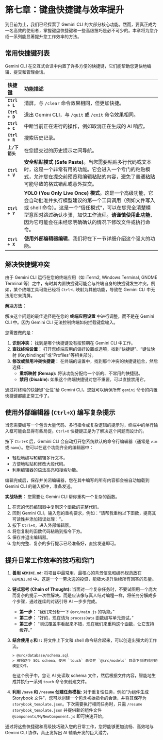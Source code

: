 # 第七章：键盘快捷键与效率提升

到目前为止，我们已经探索了 Gemini CLI 的大部分核心功能。然而，要真正成为一名高效的使用者，掌握键盘快捷键和一些高级技巧是必不可少的。本章将为您介绍一系列能显著提升您工作效率的方法。

## 常用快捷键列表

Gemini CLI 在交互式会话中内置了许多方便的快捷键，它们能帮助您更快地编辑、提交和管理会话。

| 快捷键 | 功能描述 |
| :--- | :--- |
| **`Ctrl + L`** | 清屏，与 `/clear` 命令效果相同，但更加快捷。 |
| **`Ctrl + D`** | 退出 Gemini CLI，与 `/quit` 或 `/exit` 命令效果相同。 |
| **`Ctrl + C`** | 中断当前正在进行的操作，例如取消正在生成的 AI 响应。 |
| **`Ctrl + R`** | 搜索历史记录。 |
| **`上/下箭头`** | 在您提交过的历史提示之间导航。 |
| **`Ctrl + V`** | **安全粘贴模式 (Safe Paste)**。当您需要粘贴多行代码或文本时，这是一个非常有用的功能。它会进入一个专门的粘贴模式，允许您在提交前预览和编辑粘贴的内容，避免了普通粘贴可能导致的格式错乱或意外提交。 |
| **`Ctrl + Y`** | **YOLO (You Only Live Once) 模式**。这是一个高级功能，它会自动批准并执行模型建议的第一个工具调用（例如文件写入或 shell 命令）。这是一个“信任模式”，可以在您完全清楚模型意图时跳过确认步骤，加快工作流程。**请谨慎使用此功能**，因为它可能会在未经您明确确认的情况下修改文件或执行命令。 |
| **`Ctrl + X`** | **使用外部编辑器编辑**。我们将在下一节详细介绍这个强大的功能。 |

## 解决快捷键冲突

由于 Gemini CLI 运行在您的终端应用（如 iTerm2, Windows Terminal, GNOME Terminal 等）之中，有时其内置快捷键可能会与终端自身的快捷键发生冲突。例如，某个终端工具可能已经将 `Ctrl+L` 映射为其他功能，导致在 Gemini CLI 中无法用它来清屏。

**解决方法：**

解决这个问题的最佳途径是在您的 **终端应用设置** 中进行调整，而不是在 Gemini CLI 中。因为 Gemini CLI 无法控制终端如何拦截键盘输入。

您需要做的是：
1.  **识别冲突：** 找到是哪个快捷键没有按预期在 Gemini CLI 中工作。
2.  **查找终端设置：** 打开您终端应用的偏好设置或选项，找到“快捷键”、“键位映射 (Keybindings)”或“Profiles”等相关部分。
3.  **修改或禁用冲突快捷键：** 在终端的设置中，找到那个冲突的快捷键组合，然后选择：
    *   **重新映射 (Remap):** 将该功能分配给一个新的、不常用的快捷键。
    *   **禁用 (Disable):** 如果这个终端快捷键对您不重要，可以直接禁用它。

通过将终端的快捷键“让位”给 Gemini CLI，您就可以确保所有 `gemini` 命令的内置快捷键都能正常工作了。

## 使用外部编辑器 (`Ctrl+X`) 编写复杂提示

当您需要编写一个包含大量代码、多行指令或复杂逻辑的提示时，终端中的单行输入框可能会显得有些局促。`Ctrl+X` 快捷键正是为了解决这个问题而设计的。

按下 `Ctrl+X` 后，Gemini CLI 会自动打开您系统默认的命令行编辑器（通常是 `vim` 或 `nano`）。您可以在这个功能齐全的编辑器中：
*   轻松地编写和编辑多行文本。
*   方便地粘贴和修改大段代码。
*   利用编辑器的语法高亮和搜索功能。

编辑完成后，保存并关闭编辑器，您在其中编写的所有内容都会被自动加载到 Gemini CLI 的输入框中，准备发送。

**实战场景：**
您需要让 Gemini CLI 帮你重构一个复杂的函数。
1.  在您的代码编辑器中复制这个函数的完整代码。
2.  回到 Gemini CLI，输入您的重构要求，例如：“请帮我重构以下函数，提高其可读性并添加错误处理：”。
3.  按下 `Ctrl+X`，进入外部编辑器。
4.  将您复制的函数代码粘贴到指令下方。
5.  保存并退出编辑器。
6.  您的完整、复杂的多行提示已经准备好，直接发送即可。

## 提升日常工作效率的技巧和窍门

1.  **善用 `GEMINI.md`:** 将项目中最常用、最核心的背景信息和编码规范放在 `GEMINI.md` 中。这是一个一劳永逸的投资，能极大提升后续所有回答的质量。

2.  **链式思考 (Chain of Thought):** 当面对一个复杂任务时，不要试图用一个庞大而复杂的提示一次性解决。而是应该像与真人结对编程一样，将任务分解成多个步骤，通过连续的对话引导 AI 一步步完成。
    *   **第一步：** “我们来分析一下 `@src/main.js` 的功能。”
    *   **第二步：** “好的，现在请为 `processData` 函数编写单元测试。”
    *   **第三步：** “测试覆盖率看起来不错，现在我们来重构这个函数，让它支持缓存。”

3.  **结合使用 `@` 和 `!`:** 将文件上下文和 shell 命令结合起来，可以创造出强大的工作流。
    ```
    > @src/database/schema.sql
    > 根据这个 SQL schema，使用 `touch` 命令在 `@src/models` 目录下创建对应的模型文件。
    ```
    在这个例子中，您让 AI 先读取 schema 文件，然后根据文件内容，智能地生成并执行一系列 `touch` 命令来创建文件。

4.  **利用 `/save` 和 `/resume` 创建任务模板:** 对于重复性任务，例如“为组件生成 Storybook 文件”，您可以创建一个包含初始指令的会话，并将其保存为 `storybook_template.json`。下次需要执行相同任务时，只需 `/resume storybook_template.json` 并提供新的组件文件 `@components/MyNewComponent.js` 即可快速开始。

通过将这些快捷键和高级技巧融入您的日常工作，您将能够更加流畅、高效地与 Gemini CLI 协作，真正发挥出 AI 辅助开发的巨大潜力。
